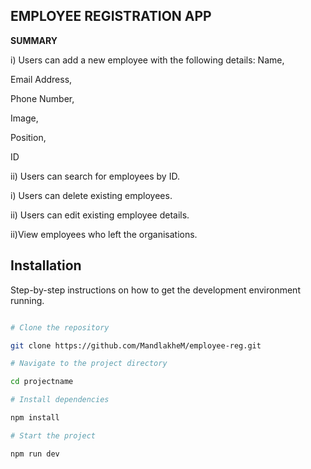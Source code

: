 
## EMPLOYEE REGISTRATION APP
  

**SUMMARY**


i) Users can add a new employee with the following details:
Name,

Email Address,

Phone Number,

Image,

Position,

ID


ii) Users can search for employees by ID.

i) Users can delete existing employees.


ii) Users can edit existing employee details.


ii)View employees who left the organisations.



## Installation 


Step-by-step instructions on how to get the development environment running.


```bash

# Clone the repository

git clone https://github.com/MandlakheM/employee-reg.git

# Navigate to the project directory

cd projectname

# Install dependencies

npm install

# Start the project

npm run dev
